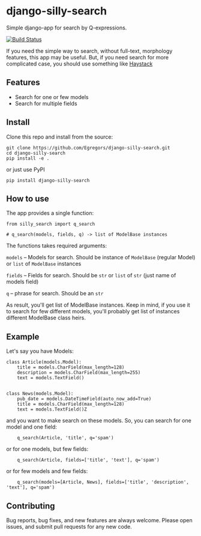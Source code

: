 # django-silly-search

Simple django-app for search by Q-expressions.

[![Build Status](https://travis-ci.org/Egregors/django-silly-search.svg?branch=master)](https://travis-ci.org/Egregors/django-silly-search)

If you need the simple way to search, without full-text,
morphology features, this app may be useful. But, if you need search for more
complicated case, you should use something like [Haystack](http://haystacksearch.org/)

## Features

* Search for one or few models
* Search for multiple fields

## Install

Clone this repo and install from the source:
```
git clone https://github.com/Egregors/django-silly-search.git
cd django-silly-search
pip install -e .
```

or just use PyPI

```
pip install django-silly-search
```

## How to use

The app provides a single function:

```
from silly_search import q_search

# q_search(models, fields, q) -> list of ModelBase instances
```
The functions takes required arguments:

`models` – Models for search. Should be instance of `ModelBase` (regular Model)
or `list` of `ModelBase` instances

`fields` – Fields for search. Should be `str` or `list` of `str` (just name of models field)

`q` – phrase for search. Should be an `str`

As result, you'll get list of ModelBase instances.
Keep in mind, if you use it to search for few different models, you'll probably get
list of instances different ModelBase class heirs.

## Example

Let's say you have Models:

```
class Article(models.Model):
    title = models.CharField(max_length=128)
    description = models.CharField(max_length=255)
    text = models.TextField()


class News(models.Model):
    pub_date = models.DateTimeField(auto_now_add=True)
    title = models.CharField(max_length=128)
    text = models.TextField()Z
```

and you want to make search on these models. So, you can search for one model and one field:

```
    q_search(Article, 'title', q='spam')
```

or for one models, but few fields:

```
    q_search(Article, fields=['title', 'text'], q='spam')
```

or for few models and few fields:
```
    q_search(models=[Article, News], fields=['title', 'description', 'text'], q='spam')
```

## Contributing

Bug reports, bug fixes, and new features are always welcome.
Please open issues, and submit pull requests for any new code.